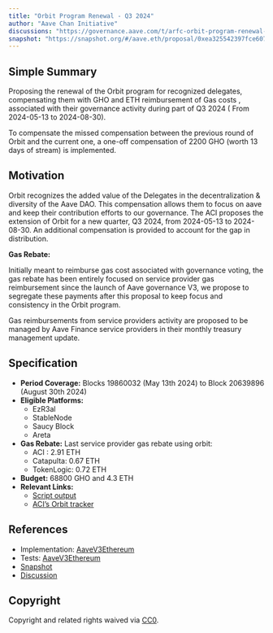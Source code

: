```yaml
---
title: "Orbit Program Renewal - Q3 2024"
author: "Aave Chan Initiative"
discussions: "https://governance.aave.com/t/arfc-orbit-program-renewal-q3-2024/18834"
snapshot: "https://snapshot.org/#/aave.eth/proposal/0xea325542397fce607755f6c14be407f60a71a81f3a23c6b3a67e298b9dd8c091"
---
```


## Simple Summary

Proposing the renewal of the Orbit program for recognized delegates, compensating them with GHO and ETH reimbursement of Gas costs , associated with their governance activity during part of Q3 2024 ( From 2024-05-13 to 2024-08-30).

To compensate the missed compensation between the previous round of Orbit and the current one, a one-off compensation of 2200 GHO (worth 13 days of stream) is implemented.

## Motivation

Orbit recognizes the added value of the Delegates in the decentralization & diversity of the Aave DAO. This compensation allows them to focus on aave and keep their contribution efforts to our governance. The ACI proposes the extension of Orbit for a new quarter, Q3 2024, from 2024-05-13 to 2024-08-30.
An additional compensation is provided to account for the gap in distribution.

**Gas Rebate:**

Initially meant to reimburse gas cost associated with governance voting, the gas rebate has been entirely focused on service provider gas reimbursement since the launch of Aave governance V3, we propose to segregate these payments after this proposal to keep focus and consistency in the Orbit program.

Gas reimbursements from service providers activity are proposed to be managed by Aave Finance service providers in their monthly treasury management update.

## Specification

- **Period Coverage:** Blocks 19860032 (May 13th 2024) to Block 20639896 (August 30th 2024)
- **Eligible Platforms:**
  - EzR3al
  - StableNode
  - Saucy Block
  - Areta
- **Gas Rebate:** Last service provider gas rebate using orbit:
  - ACI : 2.91 ETH
  - Catapulta: 0.67 ETH
  - TokenLogic: 0.72 ETH
- **Budget:** 68800 GHO and 4.3 ETH
- **Relevant Links:**
  - [Script output ](https://www.notion.so/Gov-V3-August-2024-script-Output-55c7ee78d48a4126a295f74a0dbf883c?pvs=21)
  - [ACI’s Orbit tracker ](https://dapps.aavechan.com/orbit-tracker)

## References

- Implementation: [AaveV3Ethereum](https://github.com/bgd-labs/aave-proposals-v3/blob/main/src/20240905_AaveV3Ethereum_OrbitProgramRenewalQ32024/AaveV3Ethereum_OrbitProgramRenewalQ32024_20240905.sol)
- Tests: [AaveV3Ethereum](https://github.com/bgd-labs/aave-proposals-v3/blob/main/src/20240905_AaveV3Ethereum_OrbitProgramRenewalQ32024/AaveV3Ethereum_OrbitProgramRenewalQ32024_20240905.t.sol)
- [Snapshot](https://snapshot.org/#/aave.eth/proposal/0xea325542397fce607755f6c14be407f60a71a81f3a23c6b3a67e298b9dd8c091)
- [Discussion](https://governance.aave.com/t/arfc-orbit-program-renewal-q3-2024/18834)

## Copyright

Copyright and related rights waived via [CC0](https://creativecommons.org/publicdomain/zero/1.0/).
